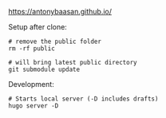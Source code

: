 
https://antonybaasan.github.io/

Setup after clone:

``` 
# remove the public folder
rm -rf public

# will bring latest public directory 
git submodule update
```

Development:
```
# Starts local server (-D includes drafts)
hugo server -D
```


